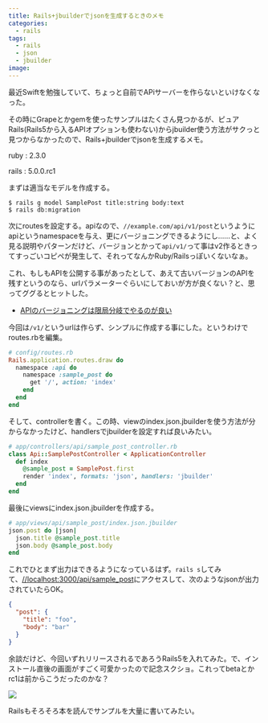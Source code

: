 ```yaml
---
title: Rails+jbuilderでjsonを生成するときのメモ
categories:
  - rails
tags:
  - rails
  - json
  - jbuilder
image:
---
```

最近Swiftを勉強していて、ちょっと自前でAPiサーバーを作らないといけなくなった。

<!--more-->

その時にGrapeとかgemを使ったサンプルはたくさん見つかるが、ピュアRails(Rails5から入るAPIオプションも使わない)からjbuilder使う方法がサクっと見つからなかったので、Rails+jbuilderでjsonを生成するメモ。

ruby
: 2.3.0

rails
: 5.0.0.rc1

まずは適当なモデルを作成する。

```
$ rails g model SamplePost title:string body:text
$ rails db:migration
```

次にroutesを設定する。apiなので、`//example.com/api/v1/post`というようにapiというnamespaceを与え、更にバージョニングできるようにし……と、よく見る説明やパターンだけど、バージョンとかって`api/v1/`って事はv2作るときってすっごいコピペが発生して、それってなんかRuby/Railsっぽいくないなぁ。

これ、もしもAPIを公開する事があったとして、あえて古いバージョンのAPIを残すというのなら、urlパラメーターぐらいにしておいが方が良くない？と、思ってググるとヒットした。

* [APIのバージョニングは限局分岐でやるのが良い](//kenn.hatenablog.com/entry/2014/03/06/105249)

今回は`/v1/`というurlは作らず、シンプルに作成する事にした。というわけでroutes.rbを編集。

```ruby
# config/routes.rb
Rails.application.routes.draw do
  namespace :api do
    namespace :sample_post do
      get '/', action: 'index'
    end
  end
end
```

そして、controllerを書く。この時、viewのindex.json.jbuilderを使う方法が分からなかったけど、handlersでjbuilderを設定すれば良いみたい。

```ruby
# app/controllers/api/sample_post_controller.rb
class Api::SamplePostController < ApplicationController
  def index
    @sample_post = SamplePost.first
    render 'index', formats: 'json', handlers: 'jbuilder'
  end
end
```

最後にviewsにindex.json.jbuilderを作成する。

```ruby
# app/views/api/sample_post/index.json.jbuilder
json.post do |json|
  json.title @sample_post.title
  json.body @sample_post.body
end
```

これでひとまず出力はできるようになっているはず。`rails s`してみて、[//localhost:3000/api/sample_post](//localhost:3000/api/sample_post)にアクセスして、次のようなjsonが出力されていたらOK。

```json
{
  "post": {
    "title": "foo",
    "body": "bar"
  }
}
```

余談だけど、今回いずれリリースされるであろうRails5を入れてみた。で、インストール直後の画面がすごく可愛かったので記念スクショ。これってbetaとかrc1は前からこうだったのかな？

![](//cl.ly/2c2v2y251H1J/Image%202016-06-15%20at%2010.24.37%20%E5%8D%88%E5%BE%8C.png)

Railsもそろそろ本を読んでサンプルを大量に書いてみたい。
